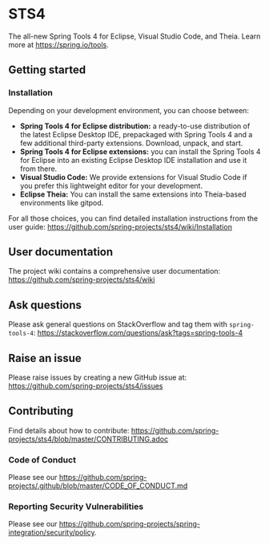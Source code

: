# STS4

The all-new Spring Tools 4 for Eclipse, Visual Studio Code, and Theia. Learn more at https://spring.io/tools.

## Getting started

### Installation

Depending on your development environment, you can choose between:

- __Spring Tools 4 for Eclipse distribution:__ a ready-to-use distribution of the latest Eclipse Desktop IDE, prepackaged with Spring Tools 4 and a few additional third-party extensions. Download, unpack, and start.
- __Spring Tools 4 for Eclipse extensions:__ you can install the Spring Tools 4 for Eclipse into an existing Eclipse Desktop IDE installation and use it from there.
- __Visual Studio Code:__ We provide extensions for Visual Studio Code if you prefer this lightweight editor for your development.
- __Eclipse Theia:__ You can install the same extensions into Theia-based environments like gitpod.

For all those choices, you can find detailed installation instructions from the user guide:
https://github.com/spring-projects/sts4/wiki/Installation

## User documentation

The project wiki contains a comprehensive user documentation:
https://github.com/spring-projects/sts4/wiki

## Ask questions

Please ask general questions on StackOverflow and tag them with `spring-tools-4`:
https://stackoverflow.com/questions/ask?tags=spring-tools-4

## Raise an issue

Please raise issues by creating a new GitHub issue at:
https://github.com/spring-projects/sts4/issues

## Contributing

Find details about how to contribute:
https://github.com/spring-projects/sts4/blob/master/CONTRIBUTING.adoc

### Code of Conduct

Please see our https://github.com/spring-projects/.github/blob/master/CODE_OF_CONDUCT.md

### Reporting Security Vulnerabilities

Please see our https://github.com/spring-projects/spring-integration/security/policy.
